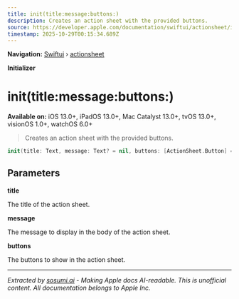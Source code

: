 ```yaml
---
title: init(title:message:buttons:)
description: Creates an action sheet with the provided buttons.
source: https://developer.apple.com/documentation/swiftui/actionsheet/init(title:message:buttons:)
timestamp: 2025-10-29T00:15:34.689Z
---
```


**Navigation:** [Swiftui](/documentation/swiftui) › [actionsheet](/documentation/swiftui/actionsheet)

**Initializer**

# init(title:message:buttons:)

**Available on:** iOS 13.0+, iPadOS 13.0+, Mac Catalyst 13.0+, tvOS 13.0+, visionOS 1.0+, watchOS 6.0+

> Creates an action sheet with the provided buttons.

```swift
init(title: Text, message: Text? = nil, buttons: [ActionSheet.Button] = [.cancel()])
```

## Parameters

**title**

The title of the action sheet.



**message**

The message to display in the body of the action sheet.



**buttons**

The buttons to show in the action sheet.

---

*Extracted by [sosumi.ai](https://sosumi.ai) - Making Apple docs AI-readable.*
*This is unofficial content. All documentation belongs to Apple Inc.*
